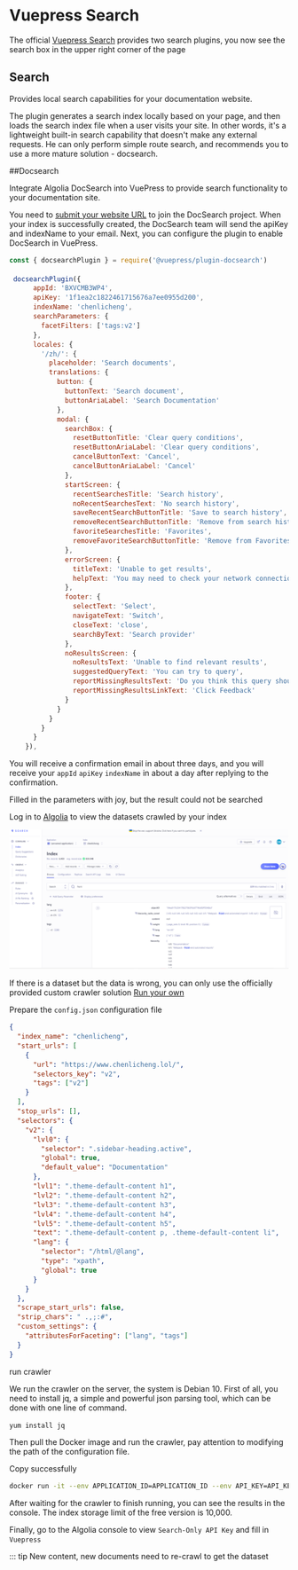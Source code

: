 # Vuepress Search

The official [Vuepress Search](https://v2.vuepress.vuejs.org/zh/reference/plugin/docsearch.html) provides two search plugins, you now see the search box in the upper right corner of the page

## Search

<NpmBadge package="@vuepress/plugin-search" />

Provides local search capabilities for your documentation website.

The plugin generates a search index locally based on your page, and then loads the search index file when a user visits your site. In other words, it's a lightweight built-in search capability that doesn't make any external requests. He can only perform simple route search, and recommends you to use a more mature solution - docsearch.

##Docsearch

Integrate Algolia DocSearch into VuePress to provide search functionality to your documentation site.

You need to [submit your website URL](https://docsearch.algolia.com/apply) to join the DocSearch project. When your index is successfully created, the DocSearch team will send the apiKey and indexName to your email. Next, you can configure the plugin to enable DocSearch in VuePress.

```javascript
const { docsearchPlugin } = require('@vuepress/plugin-docsearch')

 docsearchPlugin({
      appId: 'BXVCMB3WP4',
      apiKey: '1f1ea2c1822461715676a7ee0955d200',
      indexName: 'chenlicheng',
      searchParameters: {
        facetFilters: ['tags:v2']
      },
      locales: {
        '/zh/': {
          placeholder: 'Search documents',
          translations: {
            button: {
              buttonText: 'Search document',
              buttonAriaLabel: 'Search Documentation'
            },
            modal: {
              searchBox: {
                resetButtonTitle: 'Clear query conditions',
                resetButtonAriaLabel: 'Clear query conditions',
                cancelButtonText: 'Cancel',
                cancelButtonAriaLabel: 'Cancel'
              },
              startScreen: {
                recentSearchesTitle: 'Search history',
                noRecentSearchesText: 'No search history',
                saveRecentSearchButtonTitle: 'Save to search history',
                removeRecentSearchButtonTitle: 'Remove from search history',
                favoriteSearchesTitle: 'Favorites',
                removeFavoriteSearchButtonTitle: 'Remove from Favorites'
              },
              errorScreen: {
                titleText: 'Unable to get results',
                helpText: 'You may need to check your network connection'
              },
              footer: {
                selectText: 'Select',
                navigateText: 'Switch',
                closeText: 'close',
                searchByText: 'Search provider'
              },
              noResultsScreen: {
                noResultsText: 'Unable to find relevant results',
                suggestedQueryText: 'You can try to query',
                reportMissingResultsText: 'Do you think this query should have results? ',
                reportMissingResultsLinkText: 'Click Feedback'
              }
            }
          }
        }
      }
    }),
```

You will receive a confirmation email in about three days, and you will receive your `appId` `apiKey` `indexName` in about a day after replying to the confirmation.

Filled in the parameters with joy, but the result could not be searched

Log in to [Algolia](https://www.algolia.com/account/api-keys/all?applicationId=BXVCMB3WP4) to view the datasets crawled by your index

![search-algolia](/images/articles/search-algolia.png)

If there is a dataset but the data is wrong, you can only use the officially provided custom crawler solution [Run your own](https://docsearch.algolia.com/docs/legacy/run-your-own/)

Prepare the `config.json` configuration file

```json
{
  "index_name": "chenlicheng",
  "start_urls": [
    {
      "url": "https://www.chenlicheng.lol/",
      "selectors_key": "v2",
      "tags": ["v2"]
    }
  ],
  "stop_urls": [],
  "selectors": {
    "v2": {
      "lvl0": {
        "selector": ".sidebar-heading.active",
        "global": true,
        "default_value": "Documentation"
      },
      "lvl1": ".theme-default-content h1",
      "lvl2": ".theme-default-content h2",
      "lvl3": ".theme-default-content h3",
      "lvl4": ".theme-default-content h4",
      "lvl5": ".theme-default-content h5",
      "text": ".theme-default-content p, .theme-default-content li",
      "lang": {
        "selector": "/html/@lang",
        "type": "xpath",
        "global": true
      }
    }
  },
  "scrape_start_urls": false,
  "strip_chars": " .,;:#",
  "custom_settings": {
    "attributesForFaceting": ["lang", "tags"]
  }
}
```

run crawler

We run the crawler on the server, the system is Debian 10. First of all, you need to install jq, a simple and powerful json parsing tool, which can be done with one line of command.

`yum install jq`

Then pull the Docker image and run the crawler, pay attention to modifying the path of the configuration file.

Copy successfully

```sh
docker run -it --env APPLICATION_ID=APPLICATION_ID --env API_KEY=API_KEY -e "CONFIG=$(cat /root/docsearch/config.json | jq -r tostring)" algolia/docsearch-scraper
```

After waiting for the crawler to finish running, you can see the results in the console. The index storage limit of the free version is 10,000.

Finally, go to the Algolia console to view `Search-Only API Key` and fill in `Vuepress`

::: tip New content, new documents need to re-crawl to get the dataset
